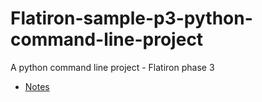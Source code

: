 
#   Flatiron-sample-p3-python-command-line-project
A python command line project - Flatiron phase 3

- [Notes](./notes/notes.md)
